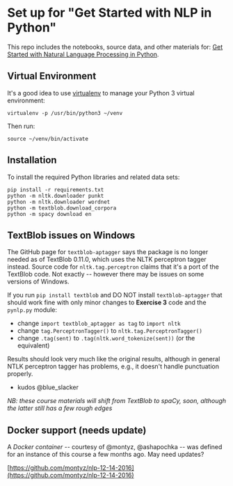 # Set up for "Get Started with NLP in Python"

This repo includes the notebooks, source data, and other materials for:
[Get Started with Natural Language Processing in Python](https://synecdoche.liber118.com/natural-language-processing-in-python-832b0a99791b).

## Virtual Environment
It's a good idea to use [virtualenv](https://virtualenv.pypa.io/) to
manage your Python 3 virtual environment:
```
virtualenv -p /usr/bin/python3 ~/venv
```

Then run:
```
source ~/venv/bin/activate
```

## Installation
To install the required Python libraries and related data sets:
```
pip install -r requirements.txt
python -m nltk.downloader punkt
python -m nltk.downloader wordnet
python -m textblob.download_corpora
python -m spacy download en
```

## TextBlob issues on Windows
The GitHub page for `textblob-aptagger` says the package is no longer needed as of TextBlob 0.11.0, 
which uses the NLTK perceptron tagger instead. Source code for `nltk.tag.perceptron` claims that 
it's a port of the TextBlob code. Not exactly -- however there may be issues on some versions of 
Windows.

If you run `pip install textblob` and DO NOT install `textblob-aptagger` that should work fine 
with only minor changes to **Exercise 3** code and the `pynlp.py` module:

  * change `import textblob_aptagger as tag` to `import nltk`
  * change `tag.PerceptronTagger()` to `nltk.tag.PerceptronTagger()`
  * change `.tag(sent)` to `.tag(nltk.word_tokenize(sent))` (or the equivalent)
  
Results should look very much like the original results, although in general NTLK perceptron tagger 
has problems, e.g., it doesn't handle punctuation properly.
- kudos @blue_slacker

*NB: these course materials will shift from TextBlob to spaCy, soon, although the latter still 
has a few rough edges*

## Docker support (needs update)
A *Docker container* -- courtesy of @montyz, @ashapochka -- was
defined for an instance of this course a few months ago. May need
updates?

[https://github.com/montyz/nlp-12-14-2016](https://github.com/montyz/nlp-12-14-2016)
